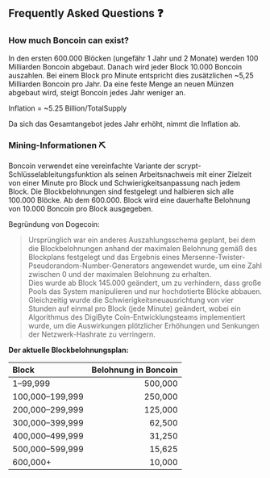 ## Frequently Asked Questions ❓

### How much Boncoin can exist?

In den ersten 600.000 Blöcken (ungefähr 1 Jahr und 2 Monate) werden 100 Milliarden Boncoin abgebaut. Danach wird jeder Block 10.000 Boncoin auszahlen. 
Bei einem Block pro Minute entspricht dies zusätzlichen ~5,25 Milliarden Boncoin pro Jahr. 
Da eine feste Menge an neuen Münzen abgebaut wird, steigt Boncoin jedes Jahr weniger an.

Inflation = ~5.25 Billion/TotalSupply

Da sich das Gesamtangebot jedes Jahr erhöht, nimmt die Inflation ab.

### Mining-Informationen ⛏

Boncoin verwendet eine vereinfachte Variante der scrypt-Schlüsselableitungsfunktion als seinen Arbeitsnachweis mit einer Zielzeit von einer Minute pro Block und Schwierigkeitsanpassung nach jedem Block. 
Die Blockbelohnungen sind festgelegt und halbieren sich alle 100.000 Blöcke. Ab dem 600.000. Block wird eine dauerhafte Belohnung von 10.000 Boncoin pro Block ausgegeben.

Begründung von Dogecoin:

>Ursprünglich war ein anderes Auszahlungsschema geplant, bei dem die Blockbelohnungen anhand der maximalen Belohnung gemäß des Blockplans festgelegt und das Ergebnis eines Mersenne-Twister-Pseudorandom-Number-Generators angewendet 
wurde, um eine Zahl zwischen 0 und der maximalen Belohnung zu erhalten.<br>
Dies wurde ab Block 145.000 geändert, um zu verhindern, dass große Pools das System manipulieren und nur hochdotierte Blöcke abbauen. Gleichzeitig wurde die Schwierigkeitsneuausrichtung von vier Stunden auf einmal pro Block (jede Minute) geändert, wobei ein Algorithmus des DigiByte Coin-Entwicklungsteams implementiert wurde, um die Auswirkungen plötzlicher Erhöhungen und Senkungen der Netzwerk-Hashrate zu verringern.


**Der aktuelle Blockbelohnungsplan:**

| Block                | Belohnung in Boncoin |
| :------------------- | --------------------: |
| 1–99,999             |               500,000 |
| 100,000–199,999      |               250,000 |
| 200,000–299,999      |               125,000 |
| 300,000–399,999      |                62,500 |
| 400,000–499,999      |                31,250 |
| 500,000–599,999      |                15,625 |
| 600,000+             |                10,000 |
